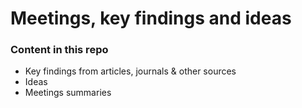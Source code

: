 # Meetings, key findings and ideas

### Content in this repo
- Key findings from articles, journals & other sources
- Ideas 
- Meetings summaries
